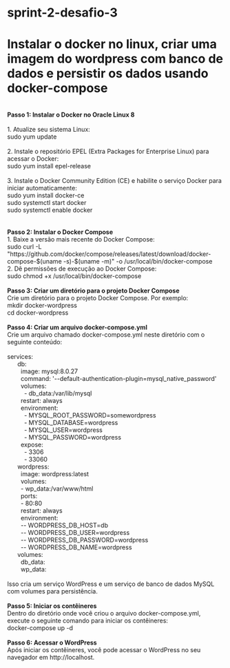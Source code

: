 # sprint-2-desafio-3
<h1><strong>Instalar o docker no linux, criar uma imagem do wordpress com banco de dados e persistir os dados usando docker-compose</strong></h1>
<br>
<strong>Passo 1: Instalar o Docker no Oracle Linux 8</strong>
<br><br>
	1. Atualize seu sistema Linux:
 <br>
	sudo yum update
 <br><br>
	2. Instale o repositório EPEL (Extra Packages for Enterprise Linux) para acessar o Docker:
 <br>
	sudo yum install epel-release
 <br><br>
	3. Instale o Docker Community Edition (CE) e habilite o serviço Docker para iniciar automaticamente:
 <br>
	sudo yum install docker-ce<br>
	sudo systemctl start docker<br>
	sudo systemctl enable docker<br>
 <br><br>
<strong>Passo 2: Instalar o Docker Compose</strong>
<br>
	1. Baixe a versão mais recente do Docker Compose:
 <br>
	sudo curl -L "https://github.com/docker/compose/releases/latest/download/docker-compose-$(uname -s)-$(uname -m)" -o /usr/local/bin/docker-compose
 <br>
	2. Dê permissões de execução ao Docker Compose:
 <br>
	sudo chmod +x /usr/local/bin/docker-compose
 <br><br>
<strong>Passo 3: Criar um diretório para o projeto Docker Compose</strong>
<br>
	Crie um diretório para o projeto Docker Compose. Por exemplo:<br>
	mkdir docker-wordpress<br>
	cd docker-wordpress
 <br><br>
<strong>Passo 4: Criar um arquivo docker-compose.yml</strong>
<br>
	Crie um arquivo chamado docker-compose.yml neste diretório com o seguinte conteúdo:
 <br><br>
services:
<br>
  &nbsp;&nbsp;&nbsp;&nbsp;&nbsp;&nbsp;db:
	<br>
    &nbsp;&nbsp;&nbsp;&nbsp;&nbsp;&nbsp;&nbsp;&nbsp;image: mysql:8.0.27
		<br>
    &nbsp;&nbsp;&nbsp;&nbsp;&nbsp;&nbsp;&nbsp;&nbsp;command: '--default-authentication-plugin=mysql_native_password'
		<br>
    &nbsp;&nbsp;&nbsp;&nbsp;&nbsp;&nbsp;&nbsp;&nbsp;volumes:
		<br>
      &nbsp;&nbsp;&nbsp;&nbsp;&nbsp;&nbsp;&nbsp;&nbsp;&nbsp;&nbsp;- db_data:/var/lib/mysql
			<br>
    &nbsp;&nbsp;&nbsp;&nbsp;&nbsp;&nbsp;&nbsp;&nbsp;restart: always
		<br>
    &nbsp;&nbsp;&nbsp;&nbsp;&nbsp;&nbsp;&nbsp;&nbsp;environment:
		<br>
      &nbsp;&nbsp;&nbsp;&nbsp;&nbsp;&nbsp;&nbsp;&nbsp;&nbsp;&nbsp;- MYSQL_ROOT_PASSWORD=somewordpress
			<br>
      &nbsp;&nbsp;&nbsp;&nbsp;&nbsp;&nbsp;&nbsp;&nbsp;&nbsp;&nbsp;- MYSQL_DATABASE=wordpress
			<br>
      &nbsp;&nbsp;&nbsp;&nbsp;&nbsp;&nbsp;&nbsp;&nbsp;&nbsp;&nbsp;- MYSQL_USER=wordpress
			<br>
      &nbsp;&nbsp;&nbsp;&nbsp;&nbsp;&nbsp;&nbsp;&nbsp;&nbsp;&nbsp;- MYSQL_PASSWORD=wordpress
			<br>
    &nbsp;&nbsp;&nbsp;&nbsp;&nbsp;&nbsp;&nbsp;&nbsp;expose:
		<br>
      &nbsp;&nbsp;&nbsp;&nbsp;&nbsp;&nbsp;&nbsp;&nbsp;&nbsp;&nbsp;- 3306
			<br>
      &nbsp;&nbsp;&nbsp;&nbsp;&nbsp;&nbsp;&nbsp;&nbsp;&nbsp;&nbsp;- 33060
			<br>
  &nbsp;&nbsp;&nbsp;&nbsp;&nbsp;&nbsp;wordpress:
	<br>
    &nbsp;&nbsp;&nbsp;&nbsp;&nbsp;&nbsp;&nbsp;&nbsp;image: wordpress:latest
		<br>
    &nbsp;&nbsp;&nbsp;&nbsp;&nbsp;&nbsp;&nbsp;&nbsp;volumes:
		<br>
      &nbsp;&nbsp;&nbsp;&nbsp;&nbsp;&nbsp;&nbsp;&nbsp;- wp_data:/var/www/html
			<br>
    &nbsp;&nbsp;&nbsp;&nbsp;&nbsp;&nbsp;&nbsp;&nbsp;ports:
		<br>
      &nbsp;&nbsp;&nbsp;&nbsp;&nbsp;&nbsp;&nbsp;&nbsp;- 80:80
			<br>
    &nbsp;&nbsp;&nbsp;&nbsp;&nbsp;&nbsp;&nbsp;&nbsp;restart: always
		<br>
    &nbsp;&nbsp;&nbsp;&nbsp;&nbsp;&nbsp;&nbsp;&nbsp;environment:
		<br>
      &nbsp;&nbsp;&nbsp;&nbsp;&nbsp;&nbsp;&nbsp;&nbsp;-- WORDPRESS_DB_HOST=db
			<br>
      &nbsp;&nbsp;&nbsp;&nbsp;&nbsp;&nbsp;&nbsp;&nbsp;-- WORDPRESS_DB_USER=wordpress
			<br>
      &nbsp;&nbsp;&nbsp;&nbsp;&nbsp;&nbsp;&nbsp;&nbsp;-- WORDPRESS_DB_PASSWORD=wordpress
			<br>
      &nbsp;&nbsp;&nbsp;&nbsp;&nbsp;&nbsp;&nbsp;&nbsp;-- WORDPRESS_DB_NAME=wordpress
			<br>
&nbsp;&nbsp;&nbsp;&nbsp;&nbsp;&nbsp;volumes:
<br>
  &nbsp;&nbsp;&nbsp;&nbsp;&nbsp;&nbsp;&nbsp;&nbsp;db_data:
	<br>
  &nbsp;&nbsp;&nbsp;&nbsp;&nbsp;&nbsp;&nbsp;&nbsp;wp_data:
	<br><br>
Isso cria um serviço WordPress e um serviço de banco de dados MySQL com volumes para persistência.
<br><br>
<strong>Passo 5: Iniciar os contêineres</strong>
<br>
	Dentro do diretório onde você criou o arquivo docker-compose.yml, execute o seguinte comando para iniciar os contêineres:
 <br>
	docker-compose up -d
 <br><br>
<strong>Passo 6: Acessar o WordPress</strong>
<br>
	Após iniciar os contêineres, você pode acessar o WordPress no seu navegador em http://localhost.
